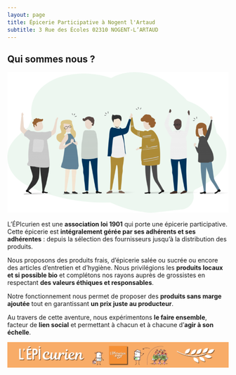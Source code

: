 ```yaml
---
layout: page
title: Épicerie Participative à Nogent l'Artaud
subtitle: 3 Rue des Écoles 02310 NOGENT-L’ARTAUD
---
```


## Qui sommes nous ?

![Ensemble](/assets/img/check-hands-768x488.png)

L’ÉPIcurien est une **association loi 1901** qui porte une épicerie participative. Cette épicerie est **intégralement gérée par ses adhérents et ses adhérentes** : depuis la sélection des fournisseurs jusqu’à la distribution des produits.

Nous proposons des produits frais, d’épicerie salée ou sucrée ou encore des articles d’entretien et d’hygiène. Nous privilégions les **produits locaux et si possible bio** et complétons nos rayons auprès de grossistes en respectant **des valeurs éthiques et responsables**.

Notre fonctionnement nous permet de proposer des **produits sans marge ajoutée** tout en garantissant **un prix juste au producteur**.

Au travers de cette aventure, nous expérimentons **le faire ensemble**, facteur de **lien social** et permettant à chacun et à chacune d’**agir à son échelle**.

[![Se retrouver](/assets/img/Haut-de-site-epicurien-3.png)](https://www.monepi.fr/homeMonEpi.php?nomurlsite=epicurien)
